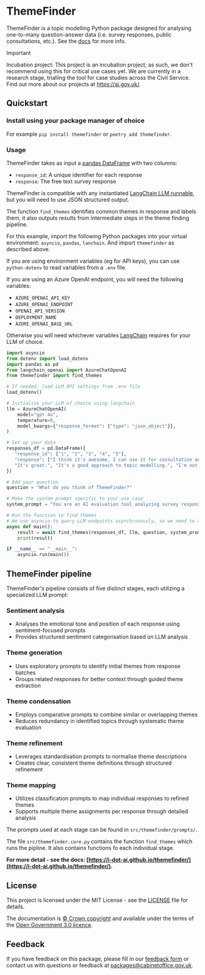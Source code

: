 # ThemeFinder

ThemeFinder is a topic modelling Python package designed for analysing one-to-many question-answer data (i.e. survey responses, public consultations, etc.). See the [docs](https://i-dot-ai.github.io/themefinder/) for more info.

> [!IMPORTANT]
> Incubation project: This project is an incubation project; as such, we don't recommend using this for critical use cases yet. We are currently in a research stage, trialling the tool for case studies across the Civil Service. Find out more about our projects at https://ai.gov.uk/. 


## Quickstart

### Install using your package manager of choice

For example `pip install themefinder` or `poetry add themefinder`.

### Usage

ThemeFinder takes as input a [pandas DataFrame](https://pandas.pydata.org/docs/reference/api/pandas.DataFrame.html) with two columns:
- `response_id`: A unique identifier for each response
- `response`: The free text survey response

ThemeFinder is compatible with any instantiated [LangChain LLM runnable](https://python.langchain.com/v0.1/docs/integrations/llms/), but you will need to use JSON structured output.

The function `find_themes` identifies common themes in response and labels them, it also outputs results from intermediate steps in the theme finding pipeline.

For this example, import the following Python packages into your virtual environment: `asyncio`, `pandas`, `lanchain`. And import `themefinder` as described above.

If you are using environment variables (eg for API keys), you can use `python-dotenv` to read variables from a `.env` file. 

If you are using an Azure OpenAI endpoint, you will need the following variables:

- `AZURE_OPENAI_API_KEY`
- `AZURE_OPENAI_ENDPOINT`
- `OPENAI_API_VERSION`
- `DEPLOYMENT_NAME`
- `AZURE_OPENAI_BASE_URL`

Otherwise you will need whichever variables [LangChain](https://www.langchain.com/) requires for your LLM of choice.

```python
import asyncio
from dotenv import load_dotenv
import pandas as pd
from langchain_openai import AzureChatOpenAI
from themefinder import find_themes

# If needed, load LLM API settings from .env file
load_dotenv()

# Initialise your LLM of choice using langchain
llm = AzureChatOpenAI(
    model="gpt-4o",
    temperature=0,
    model_kwargs={"response_format": {"type": "json_object"}},
)

# Set up your data
responses_df = pd.DataFrame({
   "response_id": ["1", "2", "3", "4", "5"],
   "response": ["I think it's awesome, I can use it for consultation analysis.", 
   "It's great.", "It's a good approach to topic modelling.", "I'm not sure, I need to trial it more.", "I don't like it so much."]
})

# Add your question
question = "What do you think of ThemeFinder?"

# Make the system prompt specific to your use case 
system_prompt = "You are an AI evaluation tool analyzing survey responses about a Python package."

# Run the function to find themes
# We use asyncio to query LLM endpoints asynchronously, so we need to await our function
async def main():
    result = await find_themes(responses_df, llm, question, system_prompt)
    print(result)

if __name__ == "__main__":
    asyncio.run(main())

```


## ThemeFinder pipeline

ThemeFinder's pipeline consists of five distinct stages, each utilizing a specialized LLM prompt:

### Sentiment analysis
- Analyses the emotional tone and position of each response using sentiment-focused prompts
- Provides structured sentiment categorisation based on LLM analysis

### Theme generation
- Uses exploratory prompts to identify initial themes from response batches
- Groups related responses for better context through guided theme extraction

### Theme condensation
- Employs comparative prompts to combine similar or overlapping themes
- Reduces redundancy in identified topics through systematic theme evaluation

### Theme refinement
- Leverages standardisation prompts to normalise theme descriptions
- Creates clear, consistent theme definitions through structured refinement

### Theme mapping
- Utilizes classification prompts to map individual responses to refined themes
- Supports multiple theme assignments per response through detailed analysis


The prompts used at each stage can be found in `src/themefinder/prompts/`.

The file `src/themefinder.core.py` contains the function `find_themes` which runs the pipline. It also contains functions fo each individual stage.


**For more detail - see the docs: [https://i-dot-ai.github.io/themefinder/](https://i-dot-ai.github.io/themefinder/).**


## License

This project is licensed under the MIT License - see the [LICENSE](LICENSE) file for details.

The documentation is [© Crown copyright](https://www.nationalarchives.gov.uk/information-management/re-using-public-sector-information/uk-government-licensing-framework/crown-copyright/) and available under the terms of the [Open Government 3.0 licence](https://www.nationalarchives.gov.uk/doc/open-government-licence/version/3/).


## Feedback

If you have feedback on this package, please fill in our [feedback form](https://forms.gle/85xUSMvxGzSSKQ499) or contact us with questions or feedback at packages@cabinetoffice.gov.uk.